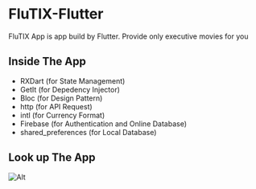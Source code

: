 # FluTIX-Flutter

FluTIX App is app build by Flutter.
Provide only executive movies for you

## Inside The App

  - RXDart (for State Management)
  - GetIt (for Depedency Injector)
  - Bloc (for Design Pattern)
  - http (for API Request)
  - intl (for Currency Format)
  - Firebase (for Authentication and Online Database)
  - shared_preferences (for Local Database)

## Look up The App

![Alt]()
